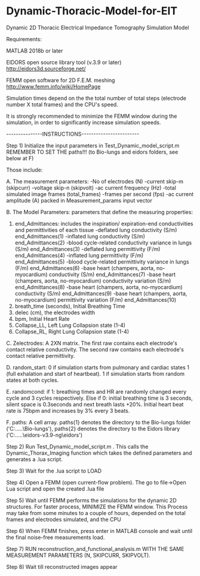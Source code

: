 # Dynamic-Thoracic-Model-for-EIT

Dynamic 2D Thoracic Electrical Impedance Tomography Simulation Model


Requirements:

MATLAB 2018b or later

EIDORS open source library tool (v.3.9 or later)  http://eidors3d.sourceforge.net/

FEMM open software for 2D F.E.M. meshing  http://www.femm.info/wiki/HomePage


Simulation times depend on the the total number of total steps (electrode number X total frames) and the CPU's speed. 

It is strongly recommended to minimize the FEMM window during the simulation, in order to significantly increase simulation speeds. 


---------------INSTRUCTIONS------------------------

Step 1) Initialize the input parameters in Test_Dynamic_model_script.m  REMEMBER TO SET THE paths!!! (to Bio-lungs and eidors folders, see below at F)


Those include:

A. The measurement parameters:
	-No of electrodes (N)
	-current skip-m (skipcurr)
	-voltage skip-n (skipvolt)
	-ac current frequency (Hz)
	-total simulated image frames (total_frames)
	-frames per second (fps)
	-ac current amplitude (A)
	packed in Measurement_params input vector

B. The Model Parameters: parameters that define the measuring properties:
1. end_Admittances: includes the inspiration/ expiration-end conductivities and permittivities of each tissue
    -deflated lung conductivity (S/m)  end_Admittances(1)
    -inflated lung conductivity (S/m)  end_Admittances(2)
    -blood cycle-related conductivity variance in lungs (S/m) end_Admittances(3)
    -deflated lung permittivity (F/m)  end_Admittances(4)
    -inflated lung permittivity (F/m)  end_Admittances(5)
    -blood cycle-related permittivity variance in lungs (F/m)  end_Admittances(6)
    -base heart (champers, aorta, no-myocardium) conductivity (S/m) end_Admittances(7)
    -base heart (champers, aorta, no-myocardium) conductivity variation (S/m) end_Admittances(8)
    -base heart (champers, aorta, no-myocardium) conductivity (S/m) end_Admittances(9)
    -base heart (champers, aorta, no-myocardium) permittivity variation (F/m) end_Admittances(10)
2. breath_time (seconds), Initial Breathing Time
3. delec (cm), the electrodes width
4. bpm, Initial Heart Rate
5. Collapse_LL, Left Lung Collapsion state (1-4)
6. Collapse_RL, Right Lung Collapsion state (1-4)

C. Zelectrodes: A 2XN matrix. The first raw contains each electrode's contact relative conductivity. The second raw contains each electrode's contact relative permittivity. 

D. random_start: 0 if simulation starts from pulmonary and cardiac states 1 (full exhalation and start of heartbeat). 1 if simulation starts from random states at both cycles. 

E. randomcond: if 1: breathing times and HR are randomly changed every cycle and 3 cycles respectively. Else if 0: initial breathing time is 3 seconds, 
silent space is 0.3seconds and next breath lasts +20%. Initial heart beat rate is 75bpm and increases by 3% every 3 beats. 

F. paths: A cell array. paths{1} denotes the directory to the Bio-lungs folder ('C:\.....\Bio-lungs\'), paths{2} denotes the directory to the Eidors library ('C:\.....\eidors-v3.9-ng\eidors\')


Step 2) Run Test_Dynamic_model_script.m .  This calls the Dynamic_Thorax_Imaging function which takes the defined parameters and generates a .lua script. 

Step 3) Wait for the .lua script to LOAD

Step 4) Open a FEMM (open current-flow problem). The go to file->Open Lua script and open the created .lua file  

Step 5) Wait until FEMM performs the simulations for the dynamic 2D structures. For faster process, MINIMIZE the FEMM window. 
This Process may take from some minutes to a couple of hours, depended on the total frames and electrodes simulated, and the CPU

Step 6) When FEMM finishes, press enter in MATLAB console and wait until the final noise-free measurements load. 

Step 7) RUN reconstruction_and_functional_analysis.m WITH THE SAME MEASUREMENT PARAMETERS (N, SKIPCURR, SKIPVOLT).

Step 8) Wait till reconstructed images appear

